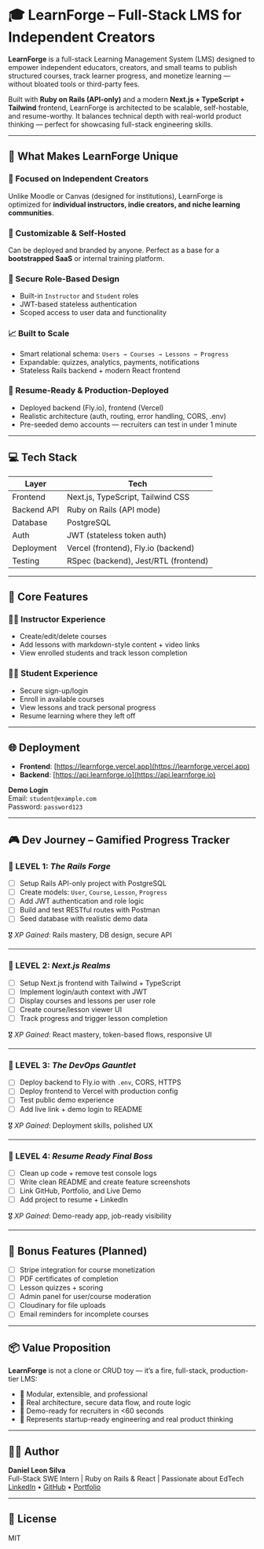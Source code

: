 # 🎓 LearnForge – Full-Stack LMS for Independent Creators

**LearnForge** is a full-stack Learning Management System (LMS) designed to empower independent educators, creators, and small teams to publish structured courses, track learner progress, and monetize learning — without bloated tools or third-party fees.

Built with **Ruby on Rails (API-only)** and a modern **Next.js + TypeScript + Tailwind** frontend, LearnForge is architected to be scalable, self-hostable, and resume-worthy. It balances technical depth with real-world product thinking — perfect for showcasing full-stack engineering skills.

---

## 🚀 What Makes LearnForge Unique

### 🧠 Focused on Independent Creators
Unlike Moodle or Canvas (designed for institutions), LearnForge is optimized for **individual instructors, indie creators, and niche learning communities**.

### 🧱 Customizable & Self-Hosted
Can be deployed and branded by anyone. Perfect as a base for a **bootstrapped SaaS** or internal training platform.

### 🔐 Secure Role-Based Design
- Built-in `Instructor` and `Student` roles
- JWT-based stateless authentication
- Scoped access to user data and functionality

### 📈 Built to Scale
- Smart relational schema: `Users → Courses → Lessons → Progress`
- Expandable: quizzes, analytics, payments, notifications
- Stateless Rails backend + modern React frontend

### 💼 Resume-Ready & Production-Deployed
- Deployed backend (Fly.io), frontend (Vercel)
- Realistic architecture (auth, routing, error handling, CORS, .env)
- Pre-seeded demo accounts — recruiters can test in under 1 minute

---

## 💻 Tech Stack

| Layer        | Tech                                      |
|--------------|-------------------------------------------|
| Frontend     | Next.js, TypeScript, Tailwind CSS         |
| Backend API  | Ruby on Rails (API mode)                  |
| Database     | PostgreSQL                                |
| Auth         | JWT (stateless token auth)                |
| Deployment   | Vercel (frontend), Fly.io (backend)       |
| Testing      | RSpec (backend), Jest/RTL (frontend)      |

---

## 🎯 Core Features

### 👩‍🏫 Instructor Experience
- Create/edit/delete courses
- Add lessons with markdown-style content + video links
- View enrolled students and track lesson completion

### 👨‍🎓 Student Experience
- Secure sign-up/login
- Enroll in available courses
- View lessons and track personal progress
- Resume learning where they left off

---

## 🌐 Deployment

- **Frontend**: [https://learnforge.vercel.app](https://learnforge.vercel.app)
- **Backend**: [https://api.learnforge.io](https://api.learnforge.io)

**Demo Login**  
Email: `student@example.com`  
Password: `password123`

---

## 🎮 Dev Journey – Gamified Progress Tracker

### 🧭 LEVEL 1: *The Rails Forge*
- [ ] Setup Rails API-only project with PostgreSQL
- [ ] Create models: `User`, `Course`, `Lesson`, `Progress`
- [ ] Add JWT authentication and role logic
- [ ] Build and test RESTful routes with Postman
- [ ] Seed database with realistic demo data

🎖️ *XP Gained*: Rails mastery, DB design, secure API

---

### 🧭 LEVEL 2: *Next.js Realms*
- [ ] Setup Next.js frontend with Tailwind + TypeScript
- [ ] Implement login/auth context with JWT
- [ ] Display courses and lessons per user role
- [ ] Create course/lesson viewer UI
- [ ] Track progress and trigger lesson completion

🎖️ *XP Gained*: React mastery, token-based flows, responsive UI

---

### 🧭 LEVEL 3: *The DevOps Gauntlet*
- [ ] Deploy backend to Fly.io with `.env`, CORS, HTTPS
- [ ] Deploy frontend to Vercel with production config
- [ ] Test public demo experience
- [ ] Add live link + demo login to README

🎖️ *XP Gained*: Deployment skills, polished UX

---

### 🧭 LEVEL 4: *Resume Ready Final Boss*
- [ ] Clean up code + remove test console logs
- [ ] Write clean README and create feature screenshots
- [ ] Link GitHub, Portfolio, and Live Demo
- [ ] Add project to resume + LinkedIn

🎖️ *XP Gained*: Demo-ready app, job-ready visibility

---

## 🧠 Bonus Features (Planned)

- [ ] Stripe integration for course monetization
- [ ] PDF certificates of completion
- [ ] Lesson quizzes + scoring
- [ ] Admin panel for user/course moderation
- [ ] Cloudinary for file uploads
- [ ] Email reminders for incomplete courses

---

## 📦 Value Proposition

**LearnForge** is not a clone or CRUD toy — it’s a fire, full-stack, production-tier LMS:

- 🧩 Modular, extensible, and professional
- 🧠 Real architecture, secure data flow, and route logic
- 💬 Demo-ready for recruiters in <60 seconds
- 🎯 Represents startup-ready engineering and real product thinking

---

## 🧑‍💻 Author

**Daniel Leon Silva**  
Full-Stack SWE Intern | Ruby on Rails & React | Passionate about EdTech  
[LinkedIn](#) • [GitHub](#) • [Portfolio](#)

---

## 📄 License

MIT

